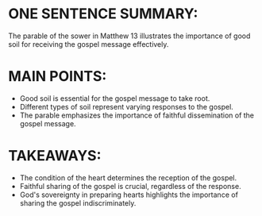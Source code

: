 # ONE SENTENCE SUMMARY:
The parable of the sower in Matthew 13 illustrates the importance of good soil for receiving the gospel message effectively.

# MAIN POINTS:
- Good soil is essential for the gospel message to take root.
- Different types of soil represent varying responses to the gospel.
- The parable emphasizes the importance of faithful dissemination of the gospel message.

# TAKEAWAYS:
- The condition of the heart determines the reception of the gospel.
- Faithful sharing of the gospel is crucial, regardless of the response.
- God's sovereignty in preparing hearts highlights the importance of sharing the gospel indiscriminately.
